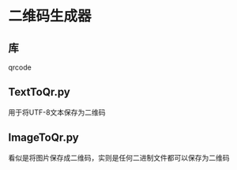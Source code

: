 # 二维码生成器

## 库
qrcode

## TextToQr.py
用于将UTF-8文本保存为二维码

## ImageToQr.py
看似是将图片保存成二维码，实则是任何二进制文件都可以保存为二维码

